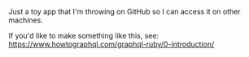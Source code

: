 Just a toy app that I'm throwing on GitHub so I can access it on other machines.

If you'd like to make something like this, see: https://www.howtographql.com/graphql-ruby/0-introduction/
